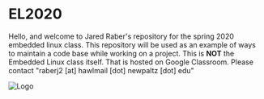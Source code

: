 # EL2020

Hello, and welcome to Jared Raber's repository for the spring 2020 embedded linux class.  This repository will be used as an example of ways to maintain a code base while working on a project. This is **NOT** the Embedded Linux class itself.  That is hosted on Google Classroom.  Please contact "raberj2 [at] hawlmail [dot] newpaltz [dot] edu"

![Logo](https://www.newpaltz.edu/media/identity/logos/newpaltzlogo.jpg)
